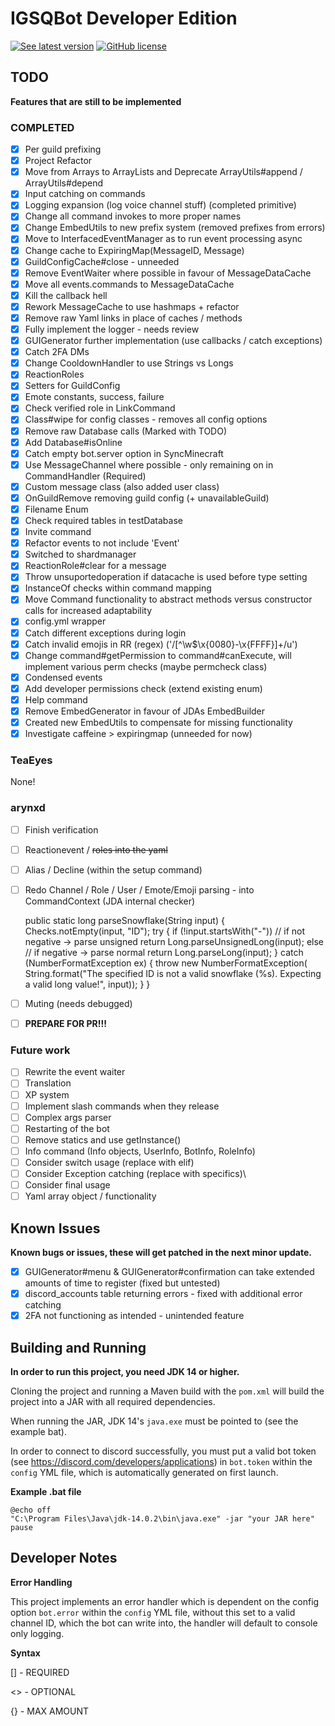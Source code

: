 # IGSQBot Developer Edition
[![See latest version](https://img.shields.io/badge/download-0.0.1-blue)](https://github.com/IGSQ/IGSQ-Bot/releases)
[![GitHub license](https://img.shields.io/badge/license-GNU%20AGP-lightgrey)](https://github.com/IGSQ/IGSQ-Bot/tree/Dev/LICENSE)

## TODO
**Features that are still to be implemented**

### **COMPLETED**
 - [x] Per guild prefixing
 - [x] Project Refactor
 - [x] Move from Arrays to ArrayLists and Deprecate ArrayUtils#append / ArrayUtils#depend
 - [x] Input catching on commands
 - [x] Logging expansion (log voice channel stuff) (completed primitive)
 - [x] Change all command invokes to more proper names
 - [x] Change EmbedUtils to new prefix system (removed prefixes from errors)
 - [x] Move to InterfacedEventManager as to run event processing async
 - [x] Change cache to ExpiringMap(MessageID, Message)
 - [x] GuildConfigCache#close - unneeded
 - [x] Remove EventWaiter where possible in favour of MessageDataCache
 - [x] Move all events.commands to MessageDataCache
 - [x] Kill the callback hell
 - [x] Rework MessageCache to use hashmaps + refactor
 - [x] Remove raw Yaml links in place of caches / methods
 - [x] Fully implement the logger - needs review
 - [x] GUIGenerator further implementation (use callbacks / catch exceptions)
 - [x] Catch 2FA DMs
 - [x] Change CooldownHandler to use Strings vs Longs
 - [x] ReactionRoles
 - [x] Setters for GuildConfig
 - [x] Emote constants, success, failure
 - [x] Check verified role in LinkCommand
 - [x] Class#wipe for config classes - removes all config options
 - [x] Remove raw Database calls (Marked with TODO)
 - [x] Add Database#isOnline
 - [x] Catch empty bot.server option in SyncMinecraft
 - [x] Use MessageChannel where possible - only remaining on in CommandHandler (Required)
 - [x] Custom message class (also added user class)
 - [x] OnGuildRemove removing guild config (+ unavailableGuild)
 - [x] Filename Enum
 - [x] Check required tables in testDatabase
 - [x] Invite command
 - [x] Refactor events to not include 'Event'
 - [x] Switched to shardmanager
 - [x] ReactionRole#clear for a message
 - [x] Throw unsuportedoperation if datacache is used before type setting
 - [x] InstanceOf checks within command mapping
 - [x] Move Command functionality to abstract methods versus constructor calls for increased adaptability
 - [x] config.yml wrapper
 - [x] Catch different exceptions during login
 - [x] Catch invalid emojis in RR (regex) ('/[^\w$\x{0080}-\x{FFFF}]+/u')
 - [x] Change command#getPermission to command#canExecute, will implement various perm checks (maybe permcheck class)
 - [x] Condensed events
 - [x] Add developer permissions check (extend existing enum)
 - [x] Help command
 - [x] Remove EmbedGenerator in favour of JDAs EmbedBuilder
 - [x] Created new EmbedUtils to compensate for missing functionality
 - [x] Investigate caffeine > expiringmap (unneeded for now)

### **TeaEyes**
None!

### **arynxd**
 - [ ] Finish verification
 - [ ] Reactionevent / ~~roles into the yaml~~
   
 - [ ] Alias / Decline (within the setup command)

 - [ ] Redo Channel / Role / User / Emote/Emoji parsing - into CommandContext (JDA internal checker)
 
 
    public static long parseSnowflake(String input)
    {
        Checks.notEmpty(input, "ID");
        try
        {
            if (!input.startsWith("-")) // if not negative -> parse unsigned
                return Long.parseUnsignedLong(input);
            else // if negative -> parse normal
                return Long.parseLong(input);
        }
        catch (NumberFormatException ex)
        {
            throw new NumberFormatException(
                String.format("The specified ID is not a valid snowflake (%s). Expecting a valid long value!", input));
        }
    }

 - [ ] Muting (needs debugged)
   
 - [ ] **PREPARE FOR PR!!!**

### **Future work**
 - [ ] Rewrite the event waiter
 - [ ] Translation
 - [ ] XP system
 - [ ] Implement slash commands when they release
 - [ ] Complex args parser
 - [ ] Restarting of the bot
 - [ ] Remove statics and use getInstance()
 - [ ] Info command (Info objects, UserInfo, BotInfo, RoleInfo)
 - [ ] Consider switch usage (replace with elif)
 - [ ] Consider Exception catching (replace with specifics)\
 - [ ] Consider final usage
 - [ ] Yaml array object / functionality

## Known Issues
**Known bugs or issues, these will get patched in the next minor update.**
 
 - [x] GUIGenerator#menu & GUIGenerator#confirmation can take extended amounts of time to register (fixed but untested)
 - [x] discord_accounts table returning errors - fixed with additional error catching
 - [x] 2FA not functioning as intended - unintended feature

## Building and Running

**In order to run this project, you need JDK 14 or higher.**

Cloning the project and running a Maven build with the `pom.xml` will build the project into a JAR with all required dependencies.

When running the JAR, JDK 14's `java.exe` must be pointed to (see the example bat).

In order to connect to discord successfully, you must put a valid bot token (see https://discord.com/developers/applications)
in `bot.token` within the `config` YML file, which is automatically generated on first launch.

**Example .bat file**

```
@echo off
"C:\Program Files\Java\jdk-14.0.2\bin\java.exe" -jar "your JAR here"
pause
```

## Developer Notes
**Error Handling**

This project implements an error handler which is dependent on
the config option `bot.error` within the `config` YML file, without this set to a valid channel ID, which the bot can write into, 
the handler will default to console only logging.

**Syntax**

[] - REQUIRED

<> - OPTIONAL

{} - MAX AMOUNT
